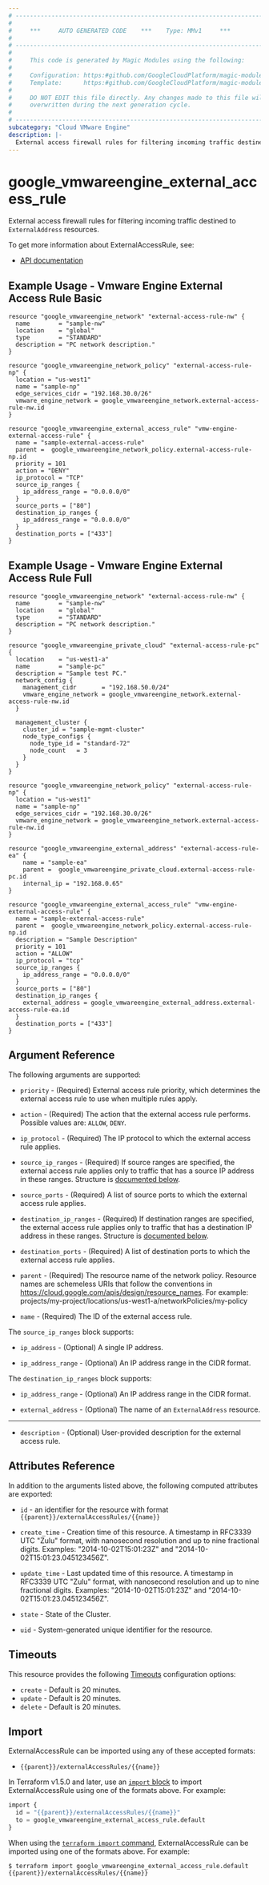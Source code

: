 ```yaml
---
# ----------------------------------------------------------------------------
#
#     ***     AUTO GENERATED CODE    ***    Type: MMv1     ***
#
# ----------------------------------------------------------------------------
#
#     This code is generated by Magic Modules using the following:
#
#     Configuration: https:#github.com/GoogleCloudPlatform/magic-modules/tree/main/mmv1/products/vmwareengine/ExternalAccessRule.yaml
#     Template:      https:#github.com/GoogleCloudPlatform/magic-modules/tree/main/mmv1/templates/terraform/resource.html.markdown.tmpl
#
#     DO NOT EDIT this file directly. Any changes made to this file will be
#     overwritten during the next generation cycle.
#
# ----------------------------------------------------------------------------
subcategory: "Cloud VMware Engine"
description: |-
  External access firewall rules for filtering incoming traffic destined to `ExternalAddress` resources.
---
```


# google_vmwareengine_external_access_rule

External access firewall rules for filtering incoming traffic destined to `ExternalAddress` resources.


To get more information about ExternalAccessRule, see:

* [API documentation](https://cloud.google.com/vmware-engine/docs/reference/rest/v1/projects.locations.networkPolicies.externalAccessRules)

## Example Usage - Vmware Engine External Access Rule Basic


```hcl
resource "google_vmwareengine_network" "external-access-rule-nw" {
  name        = "sample-nw"
  location    = "global"
  type        = "STANDARD"
  description = "PC network description."
}

resource "google_vmwareengine_network_policy" "external-access-rule-np" {
  location = "us-west1"
  name = "sample-np"
  edge_services_cidr = "192.168.30.0/26"
  vmware_engine_network = google_vmwareengine_network.external-access-rule-nw.id
}

resource "google_vmwareengine_external_access_rule" "vmw-engine-external-access-rule" {
  name = "sample-external-access-rule"
  parent =  google_vmwareengine_network_policy.external-access-rule-np.id
  priority = 101
  action = "DENY"
  ip_protocol = "TCP"
  source_ip_ranges {
    ip_address_range = "0.0.0.0/0"
  }
  source_ports = ["80"]
  destination_ip_ranges {
    ip_address_range = "0.0.0.0/0"
  }
  destination_ports = ["433"]
}
```
## Example Usage - Vmware Engine External Access Rule Full


```hcl
resource "google_vmwareengine_network" "external-access-rule-nw" {
  name        = "sample-nw"
  location    = "global"
  type        = "STANDARD"
  description = "PC network description."
}

resource "google_vmwareengine_private_cloud" "external-access-rule-pc" {
  location    = "us-west1-a"
  name        = "sample-pc"
  description = "Sample test PC."
  network_config {
    management_cidr       = "192.168.50.0/24"
    vmware_engine_network = google_vmwareengine_network.external-access-rule-nw.id
  }

  management_cluster {
    cluster_id = "sample-mgmt-cluster"
    node_type_configs {
      node_type_id = "standard-72"
      node_count   = 3
    }
  }
}

resource "google_vmwareengine_network_policy" "external-access-rule-np" {
  location = "us-west1"
  name = "sample-np"
  edge_services_cidr = "192.168.30.0/26"
  vmware_engine_network = google_vmwareengine_network.external-access-rule-nw.id
}

resource "google_vmwareengine_external_address" "external-access-rule-ea" {
    name = "sample-ea"
    parent =  google_vmwareengine_private_cloud.external-access-rule-pc.id
    internal_ip = "192.168.0.65"
}

resource "google_vmwareengine_external_access_rule" "vmw-engine-external-access-rule" {
  name = "sample-external-access-rule"
  parent =  google_vmwareengine_network_policy.external-access-rule-np.id
  description = "Sample Description"
  priority = 101
  action = "ALLOW"
  ip_protocol = "tcp"
  source_ip_ranges {
    ip_address_range = "0.0.0.0/0"
  }
  source_ports = ["80"]
  destination_ip_ranges {
    external_address = google_vmwareengine_external_address.external-access-rule-ea.id
  }
  destination_ports = ["433"]
}
```

## Argument Reference

The following arguments are supported:


* `priority` -
  (Required)
  External access rule priority, which determines the external access rule to use when multiple rules apply.

* `action` -
  (Required)
  The action that the external access rule performs.
  Possible values are: `ALLOW`, `DENY`.

* `ip_protocol` -
  (Required)
  The IP protocol to which the external access rule applies.

* `source_ip_ranges` -
  (Required)
  If source ranges are specified, the external access rule applies only to
  traffic that has a source IP address in these ranges.
  Structure is [documented below](#nested_source_ip_ranges).

* `source_ports` -
  (Required)
  A list of source ports to which the external access rule applies.

* `destination_ip_ranges` -
  (Required)
  If destination ranges are specified, the external access rule applies only to
  traffic that has a destination IP address in these ranges.
  Structure is [documented below](#nested_destination_ip_ranges).

* `destination_ports` -
  (Required)
  A list of destination ports to which the external access rule applies.

* `parent` -
  (Required)
  The resource name of the network policy.
  Resource names are schemeless URIs that follow the conventions in https://cloud.google.com/apis/design/resource_names.
  For example: projects/my-project/locations/us-west1-a/networkPolicies/my-policy

* `name` -
  (Required)
  The ID of the external access rule.


<a name="nested_source_ip_ranges"></a>The `source_ip_ranges` block supports:

* `ip_address` -
  (Optional)
  A single IP address.

* `ip_address_range` -
  (Optional)
  An IP address range in the CIDR format.

<a name="nested_destination_ip_ranges"></a>The `destination_ip_ranges` block supports:

* `ip_address_range` -
  (Optional)
  An IP address range in the CIDR format.

* `external_address` -
  (Optional)
  The name of an `ExternalAddress` resource.

- - -


* `description` -
  (Optional)
  User-provided description for the external access rule.


## Attributes Reference

In addition to the arguments listed above, the following computed attributes are exported:

* `id` - an identifier for the resource with format `{{parent}}/externalAccessRules/{{name}}`

* `create_time` -
  Creation time of this resource.
  A timestamp in RFC3339 UTC "Zulu" format, with nanosecond resolution and
  up to nine fractional digits. Examples: "2014-10-02T15:01:23Z" and "2014-10-02T15:01:23.045123456Z".

* `update_time` -
  Last updated time of this resource.
  A timestamp in RFC3339 UTC "Zulu" format, with nanosecond resolution and up to nine
  fractional digits. Examples: "2014-10-02T15:01:23Z" and "2014-10-02T15:01:23.045123456Z".

* `state` -
  State of the Cluster.

* `uid` -
  System-generated unique identifier for the resource.


## Timeouts

This resource provides the following
[Timeouts](https://developer.hashicorp.com/terraform/plugin/sdkv2/resources/retries-and-customizable-timeouts) configuration options:

- `create` - Default is 20 minutes.
- `update` - Default is 20 minutes.
- `delete` - Default is 20 minutes.

## Import


ExternalAccessRule can be imported using any of these accepted formats:

* `{{parent}}/externalAccessRules/{{name}}`


In Terraform v1.5.0 and later, use an [`import` block](https://developer.hashicorp.com/terraform/language/import) to import ExternalAccessRule using one of the formats above. For example:

```tf
import {
  id = "{{parent}}/externalAccessRules/{{name}}"
  to = google_vmwareengine_external_access_rule.default
}
```

When using the [`terraform import` command](https://developer.hashicorp.com/terraform/cli/commands/import), ExternalAccessRule can be imported using one of the formats above. For example:

```
$ terraform import google_vmwareengine_external_access_rule.default {{parent}}/externalAccessRules/{{name}}
```
